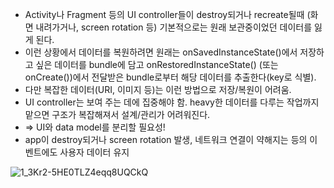 - Activity나 Fragment 등의 UI controller들이 destroy되거나 recreate될때 (화면 내려가거나, screen rotation 등)
기본적으로는 원래 보관중이었던 데이터를 잃게 된다.
- 이런 상황에서 데이터를 복원하려면 원래는 onSavedInstanceState()에서 저장하고 싶은 데이터를 bundle에 담고
onRestoredInstanceState() (또는 onCreate())에서 전달받은 bundle로부터 해당 데이터를 추출한다(key로 식별).
- 다만 복잡한 데이터(URI, 이미지 등)는 이런 방법으로 저장/복원이 어려움.
- UI controller는 보여 주는 데에 집중해야 함. heavy한 데이터를 다루는 작업까지 맡으면 구조가 복잡해져서 설계/관리가 어려워진다.
- => UI와 data model를 분리할 필요성!
- app이 destroy되거나 screen rotation 발생, 네트워크 연결이 약해지는 등의 이벤트에도 사용자 데이터 유지


![1_3Kr2-5HE0TLZ4eqq8UQCkQ](https://user-images.githubusercontent.com/57291261/99828085-d3e82b80-2b9d-11eb-923b-4ea7209ebd25.png)

